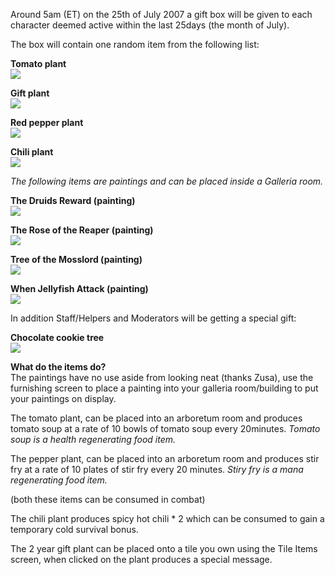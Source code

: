 Around 5am (ET) on the 25th of July 2007 a gift box will be given to each character deemed active within the last 25days (the month of July).

The box will contain one random item from the following list:

**Tomato plant  
![](https://lohcdn.com/game/i/2yri6.gif)**

**Gift plant  
![](https://lohcdn.com/game/i/2yri1.gif)**

**Red pepper plant  
![](https://lohcdn.com/game/i/2yri8.gif)**

**Chili plant  
![](https://lohcdn.com/game/i/2yri7.gif)**

_The following items are paintings and can be placed inside a Galleria room._

**The Druids Reward (painting)  
![](https://lohcdn.com/game/i/2yri2.gif)**

**The Rose of the Reaper (painting)  
![](https://lohcdn.com/game/i/2yri3.gif)**

**Tree of the Mosslord (painting)  
![](https://lohcdn.com/game/i/2yri4.gif)**

**When Jellyfish Attack (painting)  
![](https://lohcdn.com/game/i/2yri5.gif)**

In addition Staff/Helpers and Moderators will be getting a special gift:

**Chocolate cookie tree**  
![](https://lohcdn.com/game/i/2yri9.gif)

**What do the items do?**  
The paintings have no use aside from looking neat (thanks Zusa), use the furnishing screen to place a painting into your galleria room/building to put your paintings on display.

The tomato plant, can be placed into an arboretum room and produces tomato soup at a rate of 10 bowls of tomato soup every 20minutes. _Tomato soup is a health regenerating food item._

The pepper plant, can be placed into an arboretum room and produces stir fry at a rate of 10 plates of stir fry every 20 minutes. _Stiry fry is a mana regenerating food item._

(both these items can be consumed in combat)

The chili plant produces spicy hot chili \* 2 which can be consumed to gain a temporary cold survival bonus.

The 2 year gift plant can be placed onto a tile you own using the Tile Items screen, when clicked on the plant produces a special message.
